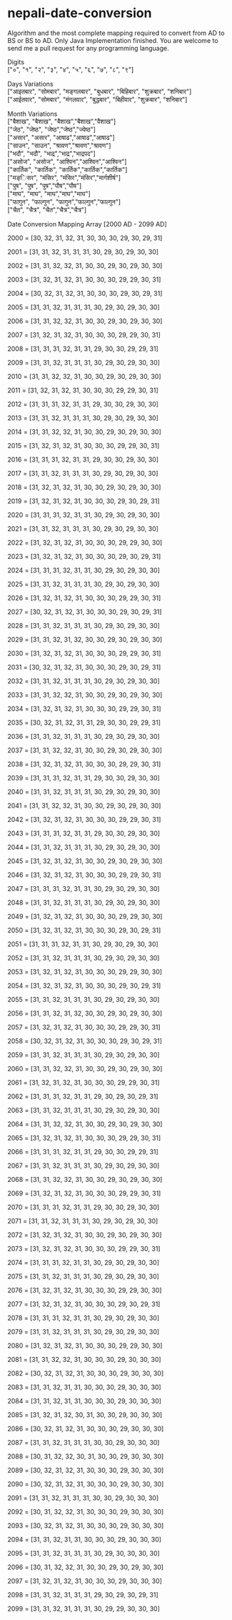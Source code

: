 # nepali-date-conversion
Algorithm and the most complete mapping required to convert from AD to BS or BS to AD.
Only Java Implementation finished. You are welcome to send me a pull request for any programming language.


Digits  
["०", "१", "२", "३", "४", "५", "६", "७", "८", "९"]  

Days Variations  
["आइतबार", "सोमबार", "मङ्गलबार", "बुधबार", "बिहिबार", "शुक्रबार", "शनिबार"]  
["आईतवार", "सोमबार", "मंगलवार", "बुद्धबार", "बिहीवार", "शुक्रबार", "शनिबार"]  

Month Variations  
["बैशाख", "बैशाख", "बैशाख","बैशाख","वैशाख"]  
["जेठ", "जेष्ठ", "जेष्ठ","जेष्ठ","ज्येष्ठ"]  
["असार", "असार", "आषाढ","आषाढ","आषाढ"]  
["साउन", "साउन", "श्रावण","श्रावण","श्रावण"]  
["भदौ", "भदौ", "भाद्र","भाद्र","भाद्रपद"]  
["असोज", "असोज", "आश्विन","आश्विन","आश्विन"]  
["कार्तिक", "कार्तिक", "कार्तिक","कार्तिक","कार्तिक"]  
["मङ्िसर", "मंसिर", "मंसिर","मंसिर","मार्गशीर्ष"]  
["पुष", "पुष", "पुष","पौष","पौष"]  
["माघ", "माघ", "माघ","माघ","माघ"]  
["फागुन", "फाल्गुन", "फागुन","फाल्गुन","फाल्गुन"]  
["चैत", "चैत्र", "चैत","चैत्र","चैत्र"]  

    
    
Date Conversion Mapping Array [2000 AD - 2099 AD]

2000 = [30, 32, 31, 32, 31, 30, 30, 30, 29, 30, 29, 31]

2001 = [31, 31, 32, 31, 31, 31, 30, 29, 30, 29, 30, 30]

2002 = [31, 31, 32, 32, 31, 30, 30, 29, 30, 29, 30, 30]

2003 = [31, 32, 31, 32, 31, 30, 30, 30, 29, 29, 30, 31]

2004 = [30, 32, 31, 32, 31, 30, 30, 30, 29, 30, 29, 31]

2005 = [31, 31, 32, 31, 31, 31, 30, 29, 30, 29, 30, 30]

2006 = [31, 31, 32, 32, 31, 30, 30, 29, 30, 29, 30, 30]

2007 = [31, 32, 31, 32, 31, 30, 30, 30, 29, 29, 30, 31]

2008 = [31, 31, 31, 32, 31, 31, 29, 30, 30, 29, 29, 31]

2009 = [31, 31, 32, 31, 31, 31, 30, 29, 30, 29, 30, 30]

2010 = [31, 31, 32, 32, 31, 30, 30, 29, 30, 29, 30, 30]

2011 = [31, 32, 31, 32, 31, 30, 30, 30, 29, 29, 30, 31]

2012 = [31, 31, 31, 32, 31, 31, 29, 30, 30, 29, 30, 30]

2013 = [31, 31, 32, 31, 31, 31, 30, 29, 30, 29, 30, 30]

2014 = [31, 31, 32, 32, 31, 30, 30, 29, 30, 29, 30, 30]

2015 = [31, 32, 31, 32, 31, 30, 30, 30, 29, 29, 30, 31]

2016 = [31, 31, 31, 32, 31, 31, 29, 30, 30, 29, 30, 30]

2017 = [31, 31, 32, 31, 31, 31, 30, 29, 30, 29, 30, 30]

2018 = [31, 32, 31, 32, 31, 30, 30, 29, 30, 29, 30, 30]

2019 = [31, 32, 31, 32, 31, 30, 30, 30, 29, 30, 29, 31]

2020 = [31, 31, 31, 32, 31, 31, 30, 29, 30, 29, 30, 30]

2021 = [31, 31, 32, 31, 31, 31, 30, 29, 30, 29, 30, 30]

2022 = [31, 32, 31, 32, 31, 30, 30, 30, 29, 29, 30, 30]

2023 = [31, 32, 31, 32, 31, 30, 30, 30, 29, 30, 29, 31]

2024 = [31, 31, 31, 32, 31, 31, 30, 29, 30, 29, 30, 30]

2025 = [31, 31, 32, 31, 31, 31, 30, 29, 30, 29, 30, 30]

2026 = [31, 32, 31, 32, 31, 30, 30, 30, 29, 29, 30, 31]

2027 = [30, 32, 31, 32, 31, 30, 30, 30, 29, 30, 29, 31]

2028 = [31, 31, 32, 31, 31, 31, 30, 29, 30, 29, 30, 30]

2029 = [31, 31, 32, 31, 32, 30, 30, 29, 30, 29, 30, 30]

2030 = [31, 32, 31, 32, 31, 30, 30, 30, 29, 29, 30, 31]

2031 = [30, 32, 31, 32, 31, 30, 30, 30, 29, 30, 29, 31]

2032 = [31, 31, 32, 31, 31, 31, 30, 29, 30, 29, 30, 30]

2033 = [31, 31, 32, 32, 31, 30, 30, 29, 30, 29, 30, 30]

2034 = [31, 32, 31, 32, 31, 30, 30, 30, 29, 29, 30, 31]

2035 = [30, 32, 31, 32, 31, 31, 29, 30, 30, 29, 29, 31]

2036 = [31, 31, 32, 31, 31, 31, 30, 29, 30, 29, 30, 30]

2037 = [31, 31, 32, 32, 31, 30, 30, 29, 30, 29, 30, 30]

2038 = [31, 32, 31, 32, 31, 30, 30, 30, 29, 29, 30, 31]

2039 = [31, 31, 31, 32, 31, 31, 29, 30, 30, 29, 30, 30]

2040 = [31, 31, 32, 31, 31, 31, 30, 29, 30, 29, 30, 30]

2041 = [31, 31, 32, 32, 31, 30, 30, 29, 30, 29, 30, 30]

2042 = [31, 32, 31, 32, 31, 30, 30, 30, 29, 29, 30, 31]

2043 = [31, 31, 31, 32, 31, 31, 29, 30, 30, 29, 30, 30]

2044 = [31, 31, 32, 31, 31, 31, 30, 29, 30, 29, 30, 30]

2045 = [31, 32, 31, 32, 31, 30, 30, 29, 30, 29, 30, 30]

2046 = [31, 32, 31, 32, 31, 30, 30, 30, 29, 29, 30, 31]

2047 = [31, 31, 31, 32, 31, 31, 30, 29, 30, 29, 30, 30]

2048 = [31, 31, 32, 31, 31, 31, 30, 29, 30, 29, 30, 30]

2049 = [31, 32, 31, 32, 31, 30, 30, 30, 29, 29, 30, 30]

2050 = [31, 32, 31, 32, 31, 30, 30, 30, 29, 30, 29, 31]

2051 = [31, 31, 31, 32, 31, 31, 30, 29, 30, 29, 30, 30]

2052 = [31, 31, 32, 31, 31, 31, 30, 29, 30, 29, 30, 30]

2053 = [31, 32, 31, 32, 31, 30, 30, 30, 29, 29, 30, 30]

2054 = [31, 32, 31, 32, 31, 30, 30, 30, 29, 30, 29, 31]

2055 = [31, 31, 32, 31, 31, 31, 30, 29, 30, 29, 30, 30]

2056 = [31, 31, 32, 31, 32, 30, 30, 29, 30, 29, 30, 30]

2057 = [31, 32, 31, 32, 31, 30, 30, 30, 29, 29, 30, 31]

2058 = [30, 32, 31, 32, 31, 30, 30, 30, 29, 30, 29, 31]

2059 = [31, 31, 32, 31, 31, 31, 30, 29, 30, 29, 30, 30]

2060 = [31, 31, 32, 32, 31, 30, 30, 29, 30, 29, 30, 30]

2061 = [31, 32, 31, 32, 31, 30, 30, 30, 29, 29, 30, 31]

2062 = [31, 31, 31, 32, 31, 31, 29, 30, 29, 30, 29, 31]

2063 = [31, 31, 32, 31, 31, 31, 30, 29, 30, 29, 30, 30]

2064 = [31, 31, 32, 32, 31, 30, 30, 29, 30, 29, 30, 30]

2065 = [31, 32, 31, 32, 31, 30, 30, 30, 29, 29, 30, 31]

2066 = [31, 31, 31, 32, 31, 31, 29, 30, 30, 29, 29, 31]

2067 = [31, 31, 32, 31, 31, 31, 30, 29, 30, 29, 30, 30]

2068 = [31, 31, 32, 32, 31, 30, 30, 29, 30, 29, 30, 30]

2069 = [31, 32, 31, 32, 31, 30, 30, 30, 29, 29, 30, 31]

2070 = [31, 31, 31, 32, 31, 31, 29, 30, 30, 29, 30, 30]

2071 = [31, 31, 32, 31, 31, 31, 30, 29, 30, 29, 30, 30]

2072 = [31, 32, 31, 32, 31, 30, 30, 29, 30, 29, 30, 30]

2073 = [31, 32, 31, 32, 31, 30, 30, 30, 29, 29, 30, 31]

2074 = [31, 31, 31, 32, 31, 31, 30, 29, 30, 29, 30, 30]

2075 = [31, 31, 32, 31, 31, 31, 30, 29, 30, 29, 30, 30]

2076 = [31, 32, 31, 32, 31, 30, 30, 30, 29, 29, 30, 30]

2077 = [31, 32, 31, 32, 31, 30, 30, 30, 29, 30, 29, 31]

2078 = [31, 31, 31, 32, 31, 31, 30, 29, 30, 29, 30, 30]

2079 = [31, 31, 32, 31, 31, 31, 30, 29, 30, 29, 30, 30]

2080 = [31, 32, 31, 32, 31, 30, 30, 30, 29, 29, 30, 30]

2081 = [31, 31, 32, 32, 31, 30, 30, 30, 29, 30, 30, 30]

2082 = [30, 32, 31, 32, 31, 30, 30, 30, 29, 30, 30, 30]

2083 = [31, 31, 32, 31, 31, 30, 30, 30, 29, 30, 30, 30]

2084 = [31, 31, 32, 31, 31, 30, 30, 30, 29, 30, 30, 30]

2085 = [31, 32, 31, 32, 30, 31, 30, 30, 29, 30, 30, 30]

2086 = [30, 32, 31, 32, 31, 30, 30, 30, 29, 30, 30, 30]

2087 = [31, 31, 32, 31, 31, 31, 30, 30, 29, 30, 30, 30]

2088 = [30, 31, 32, 32, 30, 31, 30, 30, 29, 30, 30, 30]

2089 = [30, 32, 31, 32, 31, 30, 30, 30, 29, 30, 30, 30]

2090 = [30, 32, 31, 32, 31, 30, 30, 30, 29, 30, 30, 30]

2091 = [31, 31, 32, 31, 31, 31, 30, 30, 29, 30, 30, 30]

2092 = [30, 31, 32, 32, 31, 30, 30, 30, 29, 30, 30, 30]

2093 = [30, 32, 31, 32, 31, 30, 30, 30, 29, 30, 30, 30]

2094 = [31, 31, 32, 31, 31, 30, 30, 30, 29, 30, 30, 30]

2095 = [31, 31, 32, 31, 31, 31, 30, 29, 30, 30, 30, 30]

2096 = [30, 31, 32, 32, 31, 30, 30, 29, 30, 29, 30, 30]

2097 = [31, 32, 31, 32, 31, 30, 30, 30, 29, 30, 30, 30]

2098 = [31, 31, 32, 31, 31, 31, 29, 30, 29, 30, 29, 31]

2099 = [31, 31, 32, 31, 31, 31, 30, 29, 29, 30, 30, 30]
